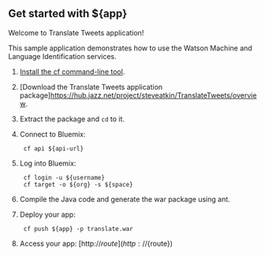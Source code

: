 Get started with ${app}
-----------------------------------
Welcome to Translate Tweets application!

This sample application demonstrates how to use the Watson Machine and Language Identification services.

1. [Install the cf command-line tool](${doc-url}/#starters/BuildingWeb.html#install_cf).
2. [Download the Translate Tweets application package]https://hub.jazz.net/project/steveatkin/TranslateTweets/overview.
3. Extract the package and `cd` to it.
4. Connect to Bluemix:

		cf api ${api-url}

5. Log into Bluemix:

		cf login -u ${username}
		cf target -o ${org} -s ${space}
				
6. Compile the Java code and generate the war package using ant.
7. Deploy your app:

		cf push ${app} -p translate.war

8. Access your app: [http://${route}](http://${route})
